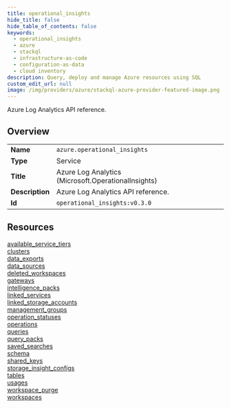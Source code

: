 ```yaml
---
title: operational_insights
hide_title: false
hide_table_of_contents: false
keywords:
  - operational_insights
  - azure
  - stackql
  - infrastructure-as-code
  - configuration-as-data
  - cloud inventory
description: Query, deploy and manage Azure resources using SQL
custom_edit_url: null
image: /img/providers/azure/stackql-azure-provider-featured-image.png
---
```

Azure Log Analytics API reference.  
    

## Overview
<table><tbody>
<tr><td><b>Name</b></td><td><code>azure.operational_insights</code></td></tr>
<tr><td><b>Type</b></td><td>Service</td></tr>
<tr><td><b>Title</b></td><td>Azure Log Analytics (Microsoft.OperationalInsights)</td></tr>
<tr><td><b>Description</b></td><td>Azure Log Analytics API reference.</td></tr>
<tr><td><b>Id</b></td><td><code>operational_insights:v0.3.0</code></td></tr>
</tbody></table>

## Resources
<div class="row">
<div class="providerDocColumn">
<a href="/providers/azure/operational_insights/available_service_tiers/">available_service_tiers</a><br />
<a href="/providers/azure/operational_insights/clusters/">clusters</a><br />
<a href="/providers/azure/operational_insights/data_exports/">data_exports</a><br />
<a href="/providers/azure/operational_insights/data_sources/">data_sources</a><br />
<a href="/providers/azure/operational_insights/deleted_workspaces/">deleted_workspaces</a><br />
<a href="/providers/azure/operational_insights/gateways/">gateways</a><br />
<a href="/providers/azure/operational_insights/intelligence_packs/">intelligence_packs</a><br />
<a href="/providers/azure/operational_insights/linked_services/">linked_services</a><br />
<a href="/providers/azure/operational_insights/linked_storage_accounts/">linked_storage_accounts</a><br />
<a href="/providers/azure/operational_insights/management_groups/">management_groups</a><br />
<a href="/providers/azure/operational_insights/operation_statuses/">operation_statuses</a><br />
</div>
<div class="providerDocColumn">
<a href="/providers/azure/operational_insights/operations/">operations</a><br />
<a href="/providers/azure/operational_insights/queries/">queries</a><br />
<a href="/providers/azure/operational_insights/query_packs/">query_packs</a><br />
<a href="/providers/azure/operational_insights/saved_searches/">saved_searches</a><br />
<a href="/providers/azure/operational_insights/schema/">schema</a><br />
<a href="/providers/azure/operational_insights/shared_keys/">shared_keys</a><br />
<a href="/providers/azure/operational_insights/storage_insight_configs/">storage_insight_configs</a><br />
<a href="/providers/azure/operational_insights/tables/">tables</a><br />
<a href="/providers/azure/operational_insights/usages/">usages</a><br />
<a href="/providers/azure/operational_insights/workspace_purge/">workspace_purge</a><br />
<a href="/providers/azure/operational_insights/workspaces/">workspaces</a><br />
</div>
</div>
